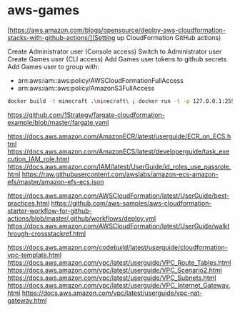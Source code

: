 # aws-games

[https://aws.amazon.com/blogs/opensource/deploy-aws-cloudformation-stacks-with-github-actions/](Setting up CloudFormation GitHub actions)

Create Administrator user (Console access)
Switch to Administrator user
Create Games user (CLI access)
Add Games user tokens to github secrets
Add Games user to group with:
- arn:aws:iam::aws:policy/AWSCloudFormationFullAccess
- arn:aws:iam::aws:policy/AmazonS3FullAccess

```bash
docker build -t minecraft .\minecraft\ ; docker run -t -p 127.0.0.1:25565:25565 --name mc-test -d minecraft
```

https://github.com/1Strategy/fargate-cloudformation-example/blob/master/fargate.yaml

https://docs.aws.amazon.com/AmazonECR/latest/userguide/ECR_on_ECS.html
https://docs.aws.amazon.com/AmazonECS/latest/developerguide/task_execution_IAM_role.html
https://docs.aws.amazon.com/IAM/latest/UserGuide/id_roles_use_passrole.html
https://raw.githubusercontent.com/awslabs/amazon-ecs-amazon-efs/master/amazon-efs-ecs.json

https://docs.aws.amazon.com/AWSCloudFormation/latest/UserGuide/best-practices.html
https://github.com/aws-samples/aws-cloudformation-starter-workflow-for-github-actions/blob/master/.github/workflows/deploy.yml
https://docs.aws.amazon.com/AWSCloudFormation/latest/UserGuide/walkthrough-crossstackref.html

https://docs.aws.amazon.com/codebuild/latest/userguide/cloudformation-vpc-template.html
https://docs.aws.amazon.com/vpc/latest/userguide/VPC_Route_Tables.html
https://docs.aws.amazon.com/vpc/latest/userguide/VPC_Scenario2.html
https://docs.aws.amazon.com/vpc/latest/userguide/VPC_Subnets.html
https://docs.aws.amazon.com/vpc/latest/userguide/VPC_Internet_Gateway.html
https://docs.aws.amazon.com/vpc/latest/userguide/vpc-nat-gateway.html